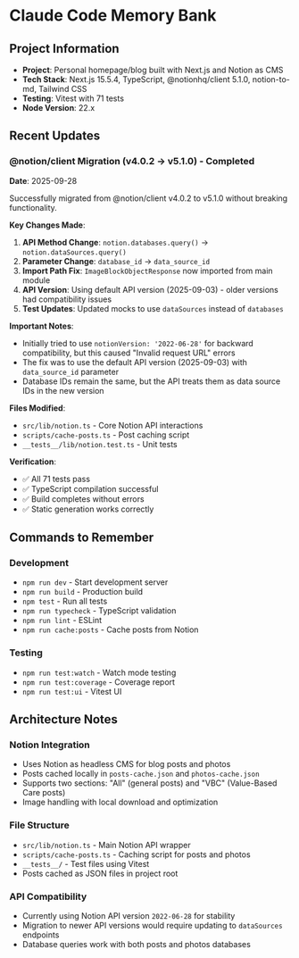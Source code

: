 # Claude Code Memory Bank

## Project Information
- **Project**: Personal homepage/blog built with Next.js and Notion as CMS
- **Tech Stack**: Next.js 15.5.4, TypeScript, @notionhq/client 5.1.0, notion-to-md, Tailwind CSS
- **Testing**: Vitest with 71 tests
- **Node Version**: 22.x

## Recent Updates

### @notion/client Migration (v4.0.2 → v5.1.0) - Completed
**Date**: 2025-09-28

Successfully migrated from @notion/client v4.0.2 to v5.1.0 without breaking functionality.

**Key Changes Made**:
1. **API Method Change**: `notion.databases.query()` → `notion.dataSources.query()`
2. **Parameter Change**: `database_id` → `data_source_id`
3. **Import Path Fix**: `ImageBlockObjectResponse` now imported from main module
4. **API Version**: Using default API version (2025-09-03) - older versions had compatibility issues
5. **Test Updates**: Updated mocks to use `dataSources` instead of `databases`

**Important Notes**:
- Initially tried to use `notionVersion: '2022-06-28'` for backward compatibility, but this caused "Invalid request URL" errors
- The fix was to use the default API version (2025-09-03) with `data_source_id` parameter
- Database IDs remain the same, but the API treats them as data source IDs in the new version

**Files Modified**:
- `src/lib/notion.ts` - Core Notion API interactions
- `scripts/cache-posts.ts` - Post caching script
- `__tests__/lib/notion.test.ts` - Unit tests

**Verification**:
- ✅ All 71 tests pass
- ✅ TypeScript compilation successful
- ✅ Build completes without errors
- ✅ Static generation works correctly

## Commands to Remember

### Development
- `npm run dev` - Start development server
- `npm run build` - Production build
- `npm test` - Run all tests
- `npm run typecheck` - TypeScript validation
- `npm run lint` - ESLint
- `npm run cache:posts` - Cache posts from Notion

### Testing
- `npm run test:watch` - Watch mode testing
- `npm run test:coverage` - Coverage report
- `npm run test:ui` - Vitest UI

## Architecture Notes

### Notion Integration
- Uses Notion as headless CMS for blog posts and photos
- Posts cached locally in `posts-cache.json` and `photos-cache.json`
- Supports two sections: "All" (general posts) and "VBC" (Value-Based Care posts)
- Image handling with local download and optimization

### File Structure
- `src/lib/notion.ts` - Main Notion API wrapper
- `scripts/cache-posts.ts` - Caching script for posts and photos
- `__tests__/` - Test files using Vitest
- Posts cached as JSON files in project root

### API Compatibility
- Currently using Notion API version `2022-06-28` for stability
- Migration to newer API versions would require updating to `dataSources` endpoints
- Database queries work with both posts and photos databases
